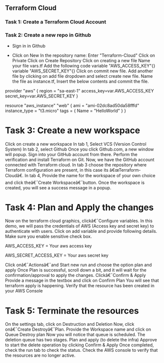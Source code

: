 ## Terraform Cloud

### Task 1: Create a Terraform Cloud Account

### Task 2: Create a new repo in Github

* Sign in in Github

* Click on New
In the repository name: Enter "Terraform-Cloud"
Click on Private
Click on Create Repository
Click on creating a new file
Name your file vars.tf
Add the following code
variable "AWS_ACCESS_KEY"{} 
variable "AWS_SECRET_KEY"{} 
Click on commit new file.
Add another file by clicking on add file dropdown and select create new file. 
Name the file as instance.tf, Insert the below contents and commit the file. 

provider "aws" { 
region = "sa-east-1" 
access_key=var.AWS_ACCESS_KEY 
secret_key=var.AWS_SECRET_KEY 
} 

resource "aws_instance" "web" { 
ami           = "ami-02dc8ad50da58fffd" 
instance_type = "t3.micro" 
tags = { 
Name = "HelloWorld" 
} 
}  

Task 3: Create a new workspace
=============================================================================
Click on create a new workspace
In tab 1, Select VCS (Version Control System) 
In tab 2, select Github
Once you click Github.com, a new window will popup. Sign into your GitHub account from there. Perform the verification and install Terraform on Git. 
Now, we have the GitHub account connected with Terraform cloud. In tab 3 choose the repository where Terraform configuration are present, in this case its â€œTerraform-Cloudâ€.
In tab 4, Provide the name for the workspace of  your own choice and click theâ€¯Create Workspaceâ€¯button. Once the workspace is created, you will see a success message in a popup. 

Task 4: Plan and Apply the changes 
=============================================================================
Now on the terraform cloud graphics, clickâ€¯Configure variables. In this demo, we will pass the credentials of AWS (Access key and secret key) to authenticate with users. 
Click on add variable and provide following details. Make sure you enable sensitive check box. 

AWS_ACCESS_KEY = Your aws access key 

AWS_SECRET_ACCESS_KEY = Your aws secret key 

Click onâ€¯Actionsâ€¯and Start new run and choose the option plan and apply
Once Plan is successful, scroll down a bit, and it will wait for the confirmation/approval to apply the changes. Clickâ€¯Confirm & Apply 
Provide a message in the textbox and click on Confirm Plan 
You will see that terraform apply is happening. 
Verify that the resource has been created in your AWS Console 

Task 5: Terminate the resources 
====================================================================================
On the settings tab, click on Destruction and Deletion 
Now, click onâ€¯Create Destroyâ€¯Plan. 
Provide the Workspace name and click on Queue Destroy plan 
Now you will notice that queue is scheduled. The deletion queue has two stages. Plan and apply (to delete the infra) 
Approve to start the delete operation by clicking Confirm & Apply
Once completed, check the run tab to check the status. 
Check the AWS console to verify that the resources are no longer active. 
